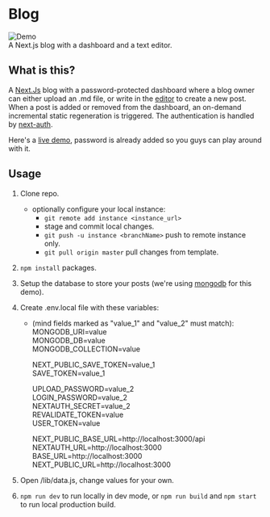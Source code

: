 # Blog

![Demo](https://res.cloudinary.com/dft2z1qwf/image/upload/v1648140535/screenshot_y9dhoi.png)
<br>
A Next.js blog with a dashboard and a text editor.

## What is this?

A [Next.Js](https://nextjs.org) blog with a password-protected dashboard where a blog owner can either upload an .md file, or write in the [editor](https://github.com/uiwjs/react-md-editor) to create a new post. When a post is added or removed from the dashboard, an on-demand incremental static regeneration is triggered. The authentication is handled by [next-auth](https://next-auth.js.org).

Here's a [live demo](https://blog-gmzi.vercel.app), password is already added so you guys can play around with it.

## Usage

1. Clone repo.
   - optionally configure your local instance:
     - `git remote add instance <instance_url>`
     - stage and commit local changes.
     - `git push -u instance <branchName>` push to remote instance only.
     - `git pull origin master` pull changes from template.
2. `npm install` packages.
3. Setup the database to store your posts (we're using [mongodb](https://www.mongodb.com) for this demo).
4. Create .env.local file with these variables:

   - (mind fields marked as "value_1" and "value_2" must match):  
      MONGODB_URI=value  
      MONGODB_DB=value  
      MONGODB_COLLECTION=value

     NEXT_PUBLIC_SAVE_TOKEN=value_1  
      SAVE_TOKEN=value_1

     UPLOAD_PASSWORD=value_2  
      LOGIN_PASSWORD=value_2  
      NEXTAUTH_SECRET=value_2  
      REVALIDATE_TOKEN=value  
      USER_TOKEN=value

     NEXT_PUBLIC_BASE_URL=http://localhost:3000/api  
      NEXTAUTH_URL=http://localhost:3000  
      BASE_URL=http://localhost:3000  
      NEXT_PUBLIC_URL=http://localhost:3000

5. Open /lib/data.js, change values for your own.
6. `npm run dev` to run locally in dev mode, or `npm run build` and `npm start` to run local production build.
